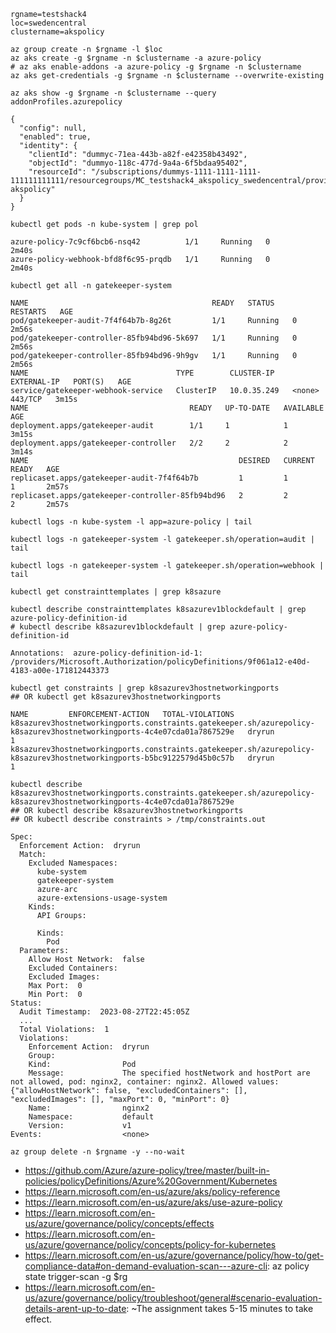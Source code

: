 ```
rgname=testshack4
loc=swedencentral
clustername=akspolicy

az group create -n $rgname -l $loc
az aks create -g $rgname -n $clustername -a azure-policy
# az aks enable-addons -a azure-policy -g $rgname -n $clustername
az aks get-credentials -g $rgname -n $clustername --overwrite-existing
```

```
az aks show -g $rgname -n $clustername --query addonProfiles.azurepolicy

{
  "config": null,
  "enabled": true,
  "identity": {
    "clientId": "dummyc-71ea-443b-a82f-e42358b43492",
    "objectId": "dummyo-118c-477d-9a4a-6f5bdaa95402",
    "resourceId": "/subscriptions/dummys-1111-1111-1111-111111111111/resourcegroups/MC_testshack4_akspolicy_swedencentral/providers/Microsoft.ManagedIdentity/userAssignedIdentities/azurepolicy-akspolicy"
  }
}

kubectl get pods -n kube-system | grep pol

azure-policy-7c9cf6bcb6-nsq42          1/1     Running   0          2m40s
azure-policy-webhook-bfd8f6c95-prqdb   1/1     Running   0          2m40s

kubectl get all -n gatekeeper-system

NAME                                         READY   STATUS    RESTARTS   AGE
pod/gatekeeper-audit-7f4f64b7b-8g26t         1/1     Running   0          2m56s
pod/gatekeeper-controller-85fb94bd96-5k697   1/1     Running   0          2m56s
pod/gatekeeper-controller-85fb94bd96-9h9gv   1/1     Running   0          2m56s
NAME                                 TYPE        CLUSTER-IP    EXTERNAL-IP   PORT(S)   AGE
service/gatekeeper-webhook-service   ClusterIP   10.0.35.249   <none>        443/TCP   3m15s
NAME                                    READY   UP-TO-DATE   AVAILABLE   AGE
deployment.apps/gatekeeper-audit        1/1     1            1           3m15s
deployment.apps/gatekeeper-controller   2/2     2            2           3m14s
NAME                                               DESIRED   CURRENT   READY   AGE
replicaset.apps/gatekeeper-audit-7f4f64b7b         1         1         1       2m57s
replicaset.apps/gatekeeper-controller-85fb94bd96   2         2         2       2m57s

kubectl logs -n kube-system -l app=azure-policy | tail

kubectl logs -n gatekeeper-system -l gatekeeper.sh/operation=audit | tail

kubectl logs -n gatekeeper-system -l gatekeeper.sh/operation=webhook | tail
```

```
kubectl get constrainttemplates | grep k8sazure

kubectl describe constrainttemplates k8sazurev1blockdefault | grep azure-policy-definition-id
# kubectl describe k8sazurev1blockdefault | grep azure-policy-definition-id

Annotations:  azure-policy-definition-id-1: /providers/Microsoft.Authorization/policyDefinitions/9f061a12-e40d-4183-a00e-171812443373

kubectl get constraints | grep k8sazurev3hostnetworkingports
## OR kubectl get k8sazurev3hostnetworkingports

NAME         ENFORCEMENT-ACTION   TOTAL-VIOLATIONS
k8sazurev3hostnetworkingports.constraints.gatekeeper.sh/azurepolicy-k8sazurev3hostnetworkingports-4c4e07cda01a7867529e   dryrun               1
k8sazurev3hostnetworkingports.constraints.gatekeeper.sh/azurepolicy-k8sazurev3hostnetworkingports-b5bc9122579d45b0c57b   dryrun               1

kubectl describe k8sazurev3hostnetworkingports.constraints.gatekeeper.sh/azurepolicy-k8sazurev3hostnetworkingports-4c4e07cda01a7867529e
## OR kubectl describe k8sazurev3hostnetworkingports
## OR kubectl describe constraints > /tmp/constraints.out

Spec:
  Enforcement Action:  dryrun
  Match:
    Excluded Namespaces:
      kube-system
      gatekeeper-system
      azure-arc
      azure-extensions-usage-system
    Kinds:
      API Groups:

      Kinds:
        Pod
  Parameters:
    Allow Host Network:  false
    Excluded Containers:
    Excluded Images:
    Max Port:  0
    Min Port:  0
Status:
  Audit Timestamp:  2023-08-27T22:45:05Z
  ...
  Total Violations:  1
  Violations:
    Enforcement Action:  dryrun
    Group:
    Kind:                Pod
    Message:             The specified hostNetwork and hostPort are not allowed, pod: nginx2, container: nginx2. Allowed values: {"allowHostNetwork": false, "excludedContainers": [], "excludedImages": [], "maxPort": 0, "minPort": 0}
    Name:                nginx2
    Namespace:           default
    Version:             v1
Events:                  <none>
```

```
az group delete -n $rgname -y --no-wait
```

- https://github.com/Azure/azure-policy/tree/master/built-in-policies/policyDefinitions/Azure%20Government/Kubernetes
- https://learn.microsoft.com/en-us/azure/aks/policy-reference
- https://learn.microsoft.com/en-us/azure/aks/use-azure-policy
- https://learn.microsoft.com/en-us/azure/governance/policy/concepts/effects
- https://learn.microsoft.com/en-us/azure/governance/policy/concepts/policy-for-kubernetes
- https://learn.microsoft.com/en-us/azure/governance/policy/how-to/get-compliance-data#on-demand-evaluation-scan---azure-cli: az policy state trigger-scan -g $rg
- https://learn.microsoft.com/en-us/azure/governance/policy/troubleshoot/general#scenario-evaluation-details-arent-up-to-date: ~The assignment takes 5-15 minutes to take effect.
